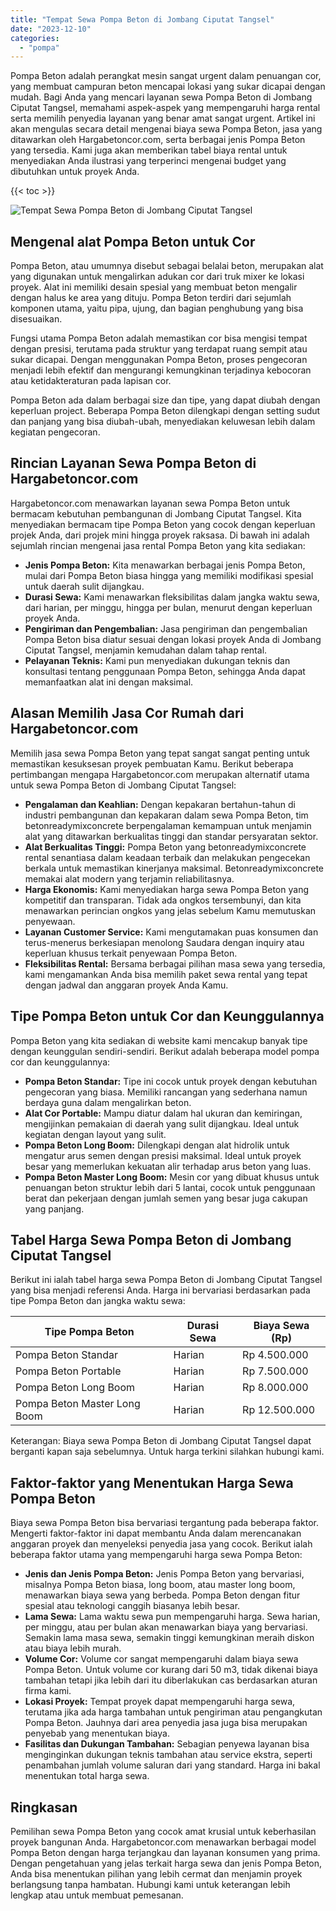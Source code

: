 ```yaml
---
title: "Tempat Sewa Pompa Beton di Jombang Ciputat Tangsel"
date: "2023-12-10"
categories: 
  - "pompa"
---
```




Pompa Beton adalah perangkat mesin sangat urgent dalam penuangan cor, yang membuat campuran beton mencapai lokasi yang sukar dicapai dengan mudah. Bagi Anda yang mencari layanan sewa Pompa Beton di Jombang Ciputat Tangsel, memahami aspek-aspek yang mempengaruhi harga rental serta memilih penyedia layanan yang benar amat sangat urgent. Artikel ini akan mengulas secara detail mengenai biaya sewa Pompa Beton, jasa yang ditawarkan oleh Hargabetoncor.com, serta berbagai jenis Pompa Beton yang tersedia. Kami juga akan memberikan tabel biaya rental untuk menyediakan Anda ilustrasi yang terperinci mengenai budget yang dibutuhkan untuk proyek Anda.

{{< toc >}}

![Tempat Sewa Pompa Beton di Jombang Ciputat Tangsel](https://hargareadymixid.github.io/pompa/concrete-pump%20(10).png)

## Mengenal alat Pompa Beton untuk Cor

Pompa Beton, atau umumnya disebut sebagai belalai beton, merupakan alat yang digunakan untuk mengalirkan adukan cor dari truk mixer ke lokasi proyek. Alat ini memiliki desain spesial yang membuat beton mengalir dengan halus ke area yang dituju. Pompa Beton terdiri dari sejumlah komponen utama, yaitu pipa, ujung, dan bagian penghubung yang bisa disesuaikan.

Fungsi utama Pompa Beton adalah memastikan cor bisa mengisi tempat dengan presisi, terutama pada struktur yang terdapat ruang sempit atau sukar dicapai. Dengan menggunakan Pompa Beton, proses pengecoran menjadi lebih efektif dan mengurangi kemungkinan terjadinya kebocoran atau ketidakteraturan pada lapisan cor.

Pompa Beton ada dalam berbagai size dan tipe, yang dapat diubah dengan keperluan project. Beberapa Pompa Beton dilengkapi dengan setting sudut dan panjang yang bisa diubah-ubah, menyediakan keluwesan lebih dalam kegiatan pengecoran.

## Rincian Layanan Sewa Pompa Beton di Hargabetoncor.com

Hargabetoncor.com menawarkan layanan sewa Pompa Beton untuk bermacam kebutuhan pembangunan di Jombang Ciputat Tangsel. Kita menyediakan bermacam tipe Pompa Beton yang cocok dengan keperluan projek Anda, dari projek mini hingga proyek raksasa. Di bawah ini adalah sejumlah rincian mengenai jasa rental Pompa Beton yang kita sediakan:

- **Jenis Pompa Beton:** Kita menawarkan berbagai jenis Pompa Beton, mulai dari Pompa Beton biasa hingga yang memiliki modifikasi spesial untuk daerah sulit dijangkau.
- **Durasi Sewa:** Kami menawarkan fleksibilitas dalam jangka waktu sewa, dari harian, per minggu, hingga per bulan, menurut dengan keperluan proyek Anda.
- **Pengiriman dan Pengembalian:** Jasa pengiriman dan pengembalian Pompa Beton bisa diatur sesuai dengan lokasi proyek Anda di Jombang Ciputat Tangsel, menjamin kemudahan dalam tahap rental.
- **Pelayanan Teknis:** Kami pun menyediakan dukungan teknis dan konsultasi tentang penggunaan Pompa Beton, sehingga Anda dapat memanfaatkan alat ini dengan maksimal.

## Alasan Memilih Jasa Cor Rumah dari Hargabetoncor.com

Memilih jasa sewa Pompa Beton yang tepat sangat sangat penting untuk memastikan kesuksesan proyek pembuatan Kamu. Berikut beberapa pertimbangan mengapa Hargabetoncor.com merupakan alternatif utama untuk sewa Pompa Beton di Jombang Ciputat Tangsel:

- **Pengalaman dan Keahlian:** Dengan kepakaran bertahun-tahun di industri pembangunan dan kepakaran dalam sewa Pompa Beton, tim betonreadymixconcrete berpengalaman kemampuan untuk menjamin alat yang ditawarkan berkualitas tinggi dan standar persyaratan sektor.
- **Alat Berkualitas Tinggi:** Pompa Beton yang betonreadymixconcrete rental senantiasa dalam keadaan terbaik dan melakukan pengecekan berkala untuk memastikan kinerjanya maksimal. Betonreadymixconcrete memakai alat modern yang terjamin reliabilitasnya.
- **Harga Ekonomis:** Kami menyediakan harga sewa Pompa Beton yang kompetitif dan transparan. Tidak ada ongkos tersembunyi, dan kita menawarkan perincian ongkos yang jelas sebelum Kamu memutuskan penyewaan.
- **Layanan Customer Service:** Kami mengutamakan puas konsumen dan terus-menerus berkesiapan menolong Saudara dengan inquiry atau keperluan khusus terkait penyewaan Pompa Beton.
- **Fleksibilitas Rental:** Bersama berbagai pilihan masa sewa yang tersedia, kami mengamankan Anda bisa memilih paket sewa rental yang tepat dengan jadwal dan anggaran proyek Anda Kamu.

## Tipe Pompa Beton untuk Cor dan Keunggulannya

Pompa Beton yang kita sediakan di website kami mencakup banyak tipe dengan keunggulan sendiri-sendiri. Berikut adalah beberapa model pompa cor dan keunggulannya:

- **Pompa Beton Standar:** Tipe ini cocok untuk proyek dengan kebutuhan pengecoran yang biasa. Memiliki rancangan yang sederhana namun berdaya guna dalam mengalirkan beton.
- **Alat Cor Portable:** Mampu diatur dalam hal ukuran dan kemiringan, mengijinkan pemakaian di daerah yang sulit dijangkau. Ideal untuk kegiatan dengan layout yang sulit.
- **Pompa Beton Long Boom:** Dilengkapi dengan alat hidrolik untuk mengatur arus semen dengan presisi maksimal. Ideal untuk proyek besar yang memerlukan kekuatan alir terhadap arus beton yang luas.
- **Pompa Beton Master Long Boom:** Mesin cor yang dibuat khusus untuk penuangan beton struktur lebih dari 5 lantai, cocok untuk penggunaan berat dan pekerjaan dengan jumlah semen yang besar juga cakupan yang panjang.

## Tabel Harga Sewa Pompa Beton di Jombang Ciputat Tangsel

Berikut ini ialah tabel harga sewa Pompa Beton di Jombang Ciputat Tangsel yang bisa menjadi referensi Anda. Harga ini bervariasi berdasarkan pada tipe Pompa Beton dan jangka waktu sewa:

| Tipe Pompa Beton | Durasi Sewa | Biaya Sewa (Rp) |
| --- | --- | --- |
| Pompa Beton Standar | Harian | Rp 4.500.000 |
| Pompa Beton Portable | Harian | Rp 7.500.000 |
| Pompa Beton Long Boom | Harian | Rp 8.000.000 |
| Pompa Beton Master Long Boom | Harian | Rp 12.500.000 |

Keterangan: Biaya sewa Pompa Beton di Jombang Ciputat Tangsel dapat berganti kapan saja sebelumnya. Untuk harga terkini silahkan hubungi kami.

## Faktor-faktor yang Menentukan Harga Sewa Pompa Beton

Biaya sewa Pompa Beton bisa bervariasi tergantung pada beberapa faktor. Mengerti faktor-faktor ini dapat membantu Anda dalam merencanakan anggaran proyek dan menyeleksi penyedia jasa yang cocok. Berikut ialah beberapa faktor utama yang mempengaruhi harga sewa Pompa Beton:

- **Jenis dan Jenis Pompa Beton:** Jenis Pompa Beton yang bervariasi, misalnya Pompa Beton biasa, long boom, atau master long boom, menawarkan biaya sewa yang berbeda. Pompa Beton dengan fitur spesial atau teknologi canggih biasanya lebih besar.
- **Lama Sewa:** Lama waktu sewa pun mempengaruhi harga. Sewa harian, per minggu, atau per bulan akan menawarkan biaya yang bervariasi. Semakin lama masa sewa, semakin tinggi kemungkinan meraih diskon atau biaya lebih murah.
- **Volume Cor:** Volume cor sangat mempengaruhi dalam biaya sewa Pompa Beton. Untuk volume cor kurang dari 50 m3, tidak dikenai biaya tambahan tetapi jika lebih dari itu diberlakukan cas berdasarkan aturan firma kami.
- **Lokasi Proyek:** Tempat proyek dapat mempengaruhi harga sewa, terutama jika ada harga tambahan untuk pengiriman atau pengangkutan Pompa Beton. Jauhnya dari area penyedia jasa juga bisa merupakan penyebab yang menentukan biaya.
- **Fasilitas dan Dukungan Tambahan:** Sebagian penyewa layanan bisa menginginkan dukungan teknis tambahan atau service ekstra, seperti penambahan jumlah volume saluran dari yang standard. Harga ini bakal menentukan total harga sewa.

## Ringkasan

Pemilihan sewa Pompa Beton yang cocok amat krusial untuk keberhasilan proyek bangunan Anda. Hargabetoncor.com menawarkan berbagai model Pompa Beton dengan harga terjangkau dan layanan konsumen yang prima. Dengan pengetahuan yang jelas terkait harga sewa dan jenis Pompa Beton, Anda bisa menentukan pilihan yang lebih cermat dan menjamin proyek berlangsung tanpa hambatan. Hubungi kami untuk keterangan lebih lengkap atau untuk membuat pemesanan.
